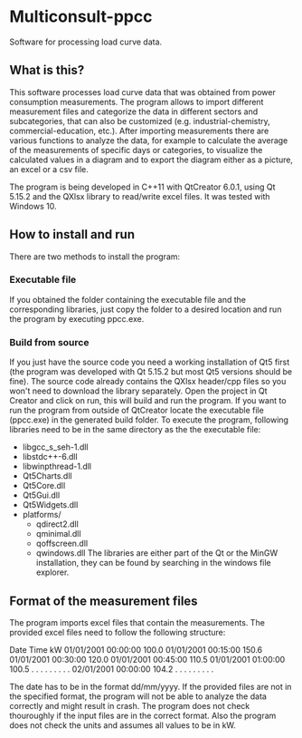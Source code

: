 # Multiconsult-ppcc
Software for processing load curve data.

## What is this?
This software processes load curve data that was obtained from power consumption measurements. The program allows to import different measurement files and categorize the data in different sectors and subcategories, that can also be customized (e.g. industrial-chemistry, commercial-education, etc.). After importing measurements there are various functions to analyze the data, for example to calculate the average of the measurements of specific days or categories, to visualize the calculated values in a diagram and to export the diagram either as a picture, an excel or a csv file.

The program is being developed in C++11 with QtCreator 6.0.1, using Qt 5.15.2 and the QXlsx library to read/write excel files. It was tested with Windows 10.

## How to install and run
There are two methods to install the program:

### Executable file
If you obtained the folder containing the executable file and the corresponding libraries, just copy the folder to a desired location and run the program by executing ppcc.exe.

### Build from source
If you just have the source code you need a working installation of Qt5 first (the program was developed with Qt 5.15.2 but most Qt5 versions should be fine). The source code already contains the QXlsx header/cpp files so you won't need to download the library separately.
Open the project in Qt Creator and click on run, this will build and run the program. If you want to run the program from outside of QtCreator locate the executable file (ppcc.exe) in the generated build folder. To execute the program, following libraries need to be in the same directory as the the executable file:
- libgcc_s_seh-1.dll
- libstdc++-6.dll
- libwinpthread-1.dll
- Qt5Charts.dll
- Qt5Core.dll
- Qt5Gui.dll
- Qt5Widgets.dll
- platforms/
  - qdirect2.dll
  - qminimal.dll
  - qoffscreen.dll
  - qwindows.dll
The libraries are either part of the Qt or the MinGW installation, they can be found by searching in the windows file explorer.


## Format of the measurement files
The program imports excel files that contain the measurements. The provided excel files need to follow the following structure:

Date         Time       kW
01/01/2001   00:00:00   100.0
01/01/2001   00:15:00   150.6
01/01/2001   00:30:00   120.0
01/01/2001   00:45:00   110.5
01/01/2001   01:00:00   100.5
    .            .         .
    .            .         .
    .            .         .
02/01/2001     00:00:00   104.2
    .            .         .
    .            .         .
    .            .         .

The date has to be in the format dd/mm/yyyy. If the provided files are not in the specified format, the program will not be able to analyze the data correctly and might result in crash. The program does not check thouroughly if the input files are in the correct format. Also the program does not check the units and assumes all values to be in kW.